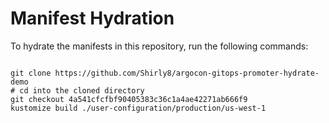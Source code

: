 
# Manifest Hydration

To hydrate the manifests in this repository, run the following commands:

```shell

git clone https://github.com/Shirly8/argocon-gitops-promoter-hydrate-demo
# cd into the cloned directory
git checkout 4a541cfcfbf90405383c36c1a4ae42271ab666f9
kustomize build ./user-configuration/production/us-west-1
```